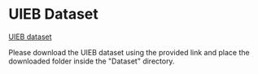 # UIEB Dataset

[UIEB dataset](https://drive.google.com/file/d/12W_kkblc2Vryb9zHQ6BfGQ_NKUfXYk13/view)

Please download the UIEB dataset using the provided link and place the downloaded folder inside the "Dataset" directory.

